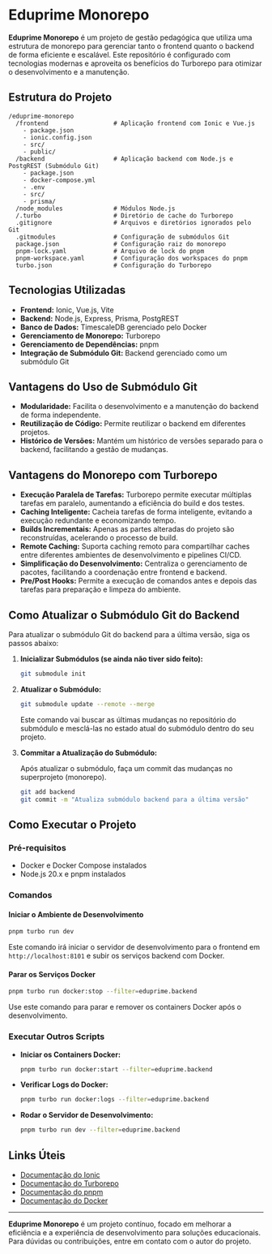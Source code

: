 
# Eduprime Monorepo

**Eduprime Monorepo** é um projeto de gestão pedagógica que utiliza uma estrutura de monorepo para gerenciar tanto o frontend quanto o backend de forma eficiente e escalável. Este repositório é configurado com tecnologias modernas e aproveita os benefícios do Turborepo para otimizar o desenvolvimento e a manutenção.

## Estrutura do Projeto

```
/eduprime-monorepo
  /frontend                  # Aplicação frontend com Ionic e Vue.js
    - package.json
    - ionic.config.json
    - src/
    - public/
  /backend                   # Aplicação backend com Node.js e PostgREST (Submódulo Git)
    - package.json
    - docker-compose.yml
    - .env
    - src/
    - prisma/
  /node_modules              # Módulos Node.js
  /.turbo                    # Diretório de cache do Turborepo
  .gitignore                 # Arquivos e diretórios ignorados pelo Git
  .gitmodules                # Configuração de submódulos Git
  package.json               # Configuração raiz do monorepo
  pnpm-lock.yaml             # Arquivo de lock do pnpm
  pnpm-workspace.yaml        # Configuração dos workspaces do pnpm
  turbo.json                 # Configuração do Turborepo
```

## Tecnologias Utilizadas

- **Frontend:** Ionic, Vue.js, Vite
- **Backend:** Node.js, Express, Prisma, PostgREST
- **Banco de Dados:** TimescaleDB gerenciado pelo Docker
- **Gerenciamento de Monorepo:** Turborepo
- **Gerenciamento de Dependências:** pnpm
- **Integração de Submódulo Git:** Backend gerenciado como um submódulo Git

## Vantagens do Uso de Submódulo Git

- **Modularidade:** Facilita o desenvolvimento e a manutenção do backend de forma independente.
- **Reutilização de Código:** Permite reutilizar o backend em diferentes projetos.
- **Histórico de Versões:** Mantém um histórico de versões separado para o backend, facilitando a gestão de mudanças.

## Vantagens do Monorepo com Turborepo

- **Execução Paralela de Tarefas:** Turborepo permite executar múltiplas tarefas em paralelo, aumentando a eficiência do build e dos testes.
- **Caching Inteligente:** Cacheia tarefas de forma inteligente, evitando a execução redundante e economizando tempo.
- **Builds Incrementais:** Apenas as partes alteradas do projeto são reconstruídas, acelerando o processo de build.
- **Remote Caching:** Suporta caching remoto para compartilhar caches entre diferentes ambientes de desenvolvimento e pipelines CI/CD.
- **Simplificação do Desenvolvimento:** Centraliza o gerenciamento de pacotes, facilitando a coordenação entre frontend e backend.
- **Pre/Post Hooks:** Permite a execução de comandos antes e depois das tarefas para preparação e limpeza do ambiente.

## Como Atualizar o Submódulo Git do Backend

Para atualizar o submódulo Git do backend para a última versão, siga os passos abaixo:

1. **Inicializar Submódulos (se ainda não tiver sido feito):**

   ```bash
   git submodule init
   ```

2. **Atualizar o Submódulo:**

   ```bash
   git submodule update --remote --merge
   ```

   Este comando vai buscar as últimas mudanças no repositório do submódulo e mesclá-las no estado atual do submódulo dentro do seu projeto.

3. **Commitar a Atualização do Submódulo:**

   Após atualizar o submódulo, faça um commit das mudanças no superprojeto (monorepo).

   ```bash
   git add backend
   git commit -m "Atualiza submódulo backend para a última versão"
   ```

## Como Executar o Projeto

### Pré-requisitos

- Docker e Docker Compose instalados
- Node.js 20.x e pnpm instalados

### Comandos

#### Iniciar o Ambiente de Desenvolvimento

```bash
pnpm turbo run dev
```

Este comando irá iniciar o servidor de desenvolvimento para o frontend em `http://localhost:8101` e subir os serviços backend com Docker.

#### Parar os Serviços Docker

```bash
pnpm turbo run docker:stop --filter=eduprime.backend
```

Use este comando para parar e remover os containers Docker após o desenvolvimento.

### Executar Outros Scripts

- **Iniciar os Containers Docker:**
  
  ```bash
  pnpm turbo run docker:start --filter=eduprime.backend
  ```

- **Verificar Logs do Docker:**
  
  ```bash
  pnpm turbo run docker:logs --filter=eduprime.backend
  ```

- **Rodar o Servidor de Desenvolvimento:**
  
  ```bash
  pnpm turbo run dev --filter=eduprime.backend
  ```

## Links Úteis

- [Documentação do Ionic](https://ionicframework.com/docs)
- [Documentação do Turborepo](https://turbo.build/repo/docs)
- [Documentação do pnpm](https://pnpm.io)
- [Documentação do Docker](https://docs.docker.com)

---

**Eduprime Monorepo** é um projeto contínuo, focado em melhorar a eficiência e a experiência de desenvolvimento para soluções educacionais. Para dúvidas ou contribuições, entre em contato com o autor do projeto.

